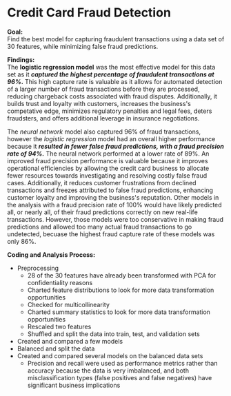# Credit Card Fraud Detection

**Goal:**<br>
Find the best model for capturing fraudulent transactions using a data set of 30 features, while minimizing false fraud predictions.


**Findings:**<br>
The **logistic regression model** was the most effective model for this data set as it **_captured the highest percentage of fraudulent transactions at 96%_.** This high capture rate is valuable as it allows for automated detection of a larger number of fraud transactions before they are processed, reducing chargeback costs associated with fraud disputes. Additionally, it builds trust and loyalty with customers, increases the business's competative edge, minimizes regulatory penalties and legal fees, deters fraudsters, and offers additional leverage in insurance negotiations.  

The _neural network_ model also captured 96% of fraud transactions, however the _logistic regression_ model had an overall higher performance because it **_resulted in fewer false fraud predictions, with a  fraud precision rate of 94%._** The neural network performed at a lower rate of 89%. An improved fraud precision performance is valuable because it improves operational efficiencies by allowing the credit card business to allocate fewer resources towards investigating and resolving costly false fraud cases. Additionally, it reduces customer frustrations from declined transactions and freezes attributed to false fraud predictions, enhancing customer loyalty and improving the business's reputation. Other models in the analysis with a fraud precision rate of 100% would have likely predicted all, or nearly all, of their fraud predictions correctly on new real-life transactions. However, those models were too conservative in making fraud predictions and allowed too many actual fraud transactions to go undetected, becuase the highest fraud capture rate of these models was only 86%. 

**Coding and Analysis Process:**<br>
* Preprocessing
  * 28 of the 30 features have already been transformed with PCA for confidentiality reasons
  * Charted feature distributions to look for more data transformation opportunities
  * Checked for multicollinearity 
  * Charted summary statistics to look for more data transformation opportunities
  * Rescaled two features
  * Shuffled and split the data into train, test, and validation sets
* Created and compared a few models
* Balanced and split the data
* Created and compared several models on the balanced data sets
  * Precision and recall were used as performance metrics rather than accuracy because the data is very imbalanced, and both misclassification types (false positives and false negatives) have significant business implications



